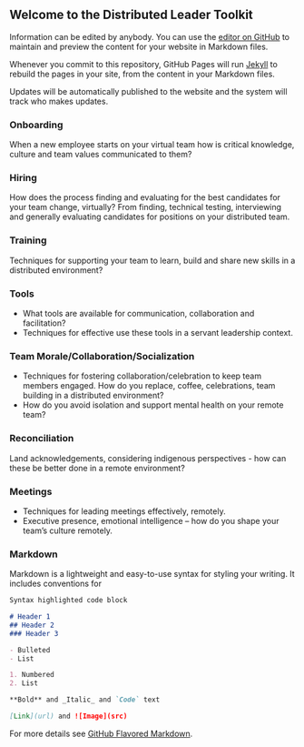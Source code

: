 ## Welcome to the Distributed Leader Toolkit

Information can be edited by anybody. You can use the [editor on GitHub](https://github.com/bcgov/Distributed-Leader-ToolKit/edit/gh-pages/index.md) to maintain and preview the content for your website in Markdown files.

Whenever you commit to this repository, GitHub Pages will run [Jekyll](https://jekyllrb.com/) to rebuild the pages in your site, from the content in your Markdown files. 

Updates will be automatically published to the website and the system will track who makes updates. 

### Onboarding

When a new employee starts on your virtual team how is critical knowledge, culture and team values communicated to them?

### Hiring

How does the process finding and evaluating for the best candidates for your team change, virtually? From finding, technical testing, interviewing and generally evaluating candidates for positions on your distributed team. 

### Training

Techniques for supporting your team to learn, build and share new skills in a distributed environment? 

### Tools

- What tools are available for communication, collaboration and facilitation?
- Techniques for effective use these tools in a servant leadership context.

### Team Morale/Collaboration/Socialization

- Techniques for fostering collaboration/celebration to keep team members engaged. How do you replace, coffee, celebrations, team building in a distributed environment?
- How do you avoid isolation and support mental health on your remote team?

### Reconciliation

Land acknowledgements, considering indigenous perspectives - how can these be better done in a remote environment? 

### Meetings

- Techniques for leading meetings effectively, remotely.
- Executive presence, emotional intelligence – how do you shape your team’s culture remotely.

### Markdown
Markdown is a lightweight and easy-to-use syntax for styling your writing. It includes conventions for

```markdown
Syntax highlighted code block

# Header 1
## Header 2
### Header 3

- Bulleted
- List

1. Numbered
2. List

**Bold** and _Italic_ and `Code` text

[Link](url) and ![Image](src)
```

For more details see [GitHub Flavored Markdown](https://guides.github.com/features/mastering-markdown/).
